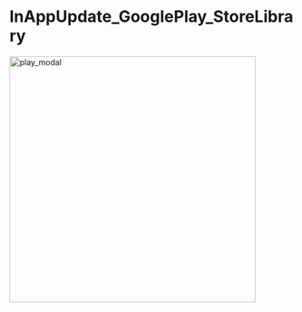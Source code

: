 # InAppUpdate_GooglePlay_StoreLibrary
<img width="434" alt="play_modal" src="https://user-images.githubusercontent.com/107309494/190345336-ed54a68f-7eb9-4a49-b928-5ba1150c00ea.png">

